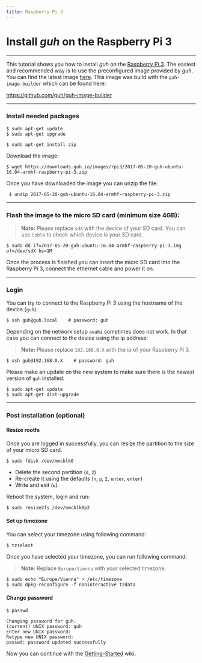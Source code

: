 ```yaml
---
title: Raspberry Pi 3
---
```


# Install *guh* on the Raspberry Pi 3
--------------------------------------------

This tutorial shows you how to install *guh* on the [Raspberry Pi 3](https://www.raspberrypi.org/documentation/hardware/raspberrypi/models/README.md). The easiest and recommended way is to use the preconfigured image provided by *guh*. You can find the latest image [here](https://downloads.guh.io/images/rpi3/2017-05-20-guh-ubuntu-16.04-armhf-raspberry-pi-3.zip). This image was build with the `guh-image-builder` which can be found here:

https://github.com/guh/guh-image-builder

-----------------------------------------------------
### Install needed packages
    
    $ sudo apt-get update
    $ sudo apt-get upgrade
    
    $ sudo apt-get install zip


Download the image:

    $ wget https://downloads.guh.io/images/rpi3/2017-05-20-guh-ubuntu-16.04-armhf-raspberry-pi-3.zip

Once you have downloaded the image you can unzip the file:
   
     $ unzip 2017-05-20-guh-ubuntu-16.04-armhf-raspberry-pi-3.zip


-----------------------------------------------------
### Flash the image to the micro SD card (minimum size 4GB):

> **Note:** Please replace `sdX` with the device of your SD card. You can use `lsblk` to check which device is your SD card. 


    $ sudo dd if=2017-05-20-guh-ubuntu-16.04-armhf-raspberry-pi-3.img of=/dev/sdX bs=1M

Once the process is finished you can insert the micro SD card into the Raspberry Pi 3, connect the ethernet cable and power it on.

-----------------------------------------------------

### Login 
You can try to connect to the Raspberry Pi 3 using the hostname of the device (`guh`):

    $ ssh guh@guh.local    # password: guh

Depending on the network setup `avahi` sometimes does not work. In that case you can connect to the device using the ip address:

> **Note:** Please replace `192.168.0.X` with the ip of your Raspberry Pi 3.

    $ ssh guh@192.168.0.X    # password: guh

Please make an update on the new system to make sure there is the newest version of `guh` installed:

    $ sudo apt-get update
    $ sudo apt-get dist-upgrade


-----------------------------------------------------
### Post installation (optional)

#### Resize rootfs

Once you are logged in successfully, you can resize the partition to the size of your micro SD card.

    $ sudo fdisk /dev/mmcblk0

* Delete the second partition (`d`, `2`) 
* Re-create it using the defaults (`n`, `p`, `2`, `enter`, `enter`) 
* Write and exit (`w`). 

Reboot the system, login and run:

    $ sudo resize2fs /dev/mmcblk0p2

#### Set up timezone

You can select your timezone using following command:

    $ tzselect

Once you have selected your timezone, you can run following command:
> **Note:** Replace `Europe/Vienna` with your selected timezone.

    $ sudo echo "Europe/Vienna" > /etc/timezone
    $ sudo dpkg-reconfigure -f noninteractive tzdata

#### Change password

    $ passwd
  
    Changing password for guh.
    (current) UNIX password: guh
    Enter new UNIX password:
    Retype new UNIX password:
    passwd: password updated successfully


Now you can continue with the [Getting-Started](/documentation/nymea/master/getting-started) wiki.
